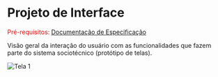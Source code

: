 
# Projeto de Interface

<span style="color:red">Pré-requisitos: <a href="03-Projeto de Interface.md"> Documentação de Especificação</a></span>

Visão geral da interação do usuário com as funcionalidades que fazem parte do sistema sociotécnico (protótipo de telas).

![Tela 1](https://imgur.com/a/HfRLGbn)
